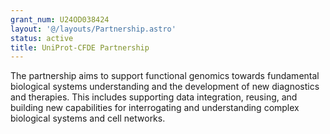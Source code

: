 ```yaml
---
grant_num: U24OD038424
layout: '@/layouts/Partnership.astro'
status: active
title: UniProt-CFDE Partnership
---
```

The partnership aims to support functional genomics towards fundamental biological systems understanding and the development of new diagnostics and therapies. This includes supporting data integration, reusing, and building new capabilities for interrogating and understanding complex biological systems and cell networks.